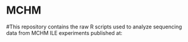# MCHM

#This repository contains the raw R scripts used to analyze sequencing data from MCHM ILE experiments published at:
